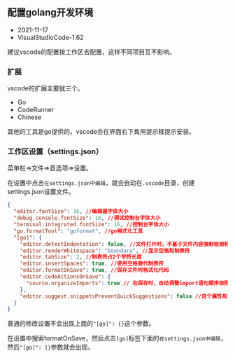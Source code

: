 ## 配置golang开发环境

- 2021-11-17
- VisualStudioCode-1.62

建议vscode的配置按工作区去配置，这样不同项目互不影响。

### 扩展

vscode的扩展主要就三个。

- Go
- CodeRunner
- Chinese

其他的工具是go提供的，vscode会在界面右下角用提示框提示安装。

### 工作区设置（settings.json）

菜单栏=>文件=>首选项=>设置。

在设置中点击`在settings.json中编辑`，就会自动在`.vscode`目录，创建settings.json设置文件。

```json
{
  "editor.fontSize": 16, //编辑器字体大小
  "debug.console.fontSize": 16, //调试控制台字体大小
  "terminal.integrated.fontSize": 16, //控制台字体大小
  "go.formatTool": "goformat", //go格式化工具
  "[go]": {
    "editor.detectIndentation": false, //文件打开时，不基于文件内容强制检测和转换空格和制表符
    "editor.renderWhitespace": "boundary", //显示空格和制表符
    "editor.tabSize": 2, //制表符占2个字符长度
    "editor.insertSpaces": true, //使用空格替代制表符
    "editor.formatOnSave": true, //保存文件时格式化代码
    "editor.codeActionsOnSave": {
      "source.organizeImports": true // 在保存时，自动调整import语句顺序按照字母顺序进行排列
    },
    "editor.suggest.snippetsPreventQuickSuggestions": false //这个属性和代码提示有关
  }
}
```

普通的修改设置不会出现上面的`"[go]": {}`这个参数。

在设置中搜索formatOnSave，然后点击`[go]`标签下面的`在settings.json中编辑`，然后`"[go]": {}`参数就会出现。